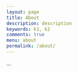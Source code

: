 ```yaml
---
layout: page
title: About
description: description
keywords: k1, k2
comments: true
menu: about
permalink: /about/
---
```


...